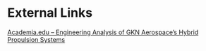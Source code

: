 # External Links

[Academia.edu – Engineering Analysis of GKN Aerospace’s Hybrid Propulsion Systems](https://www.academia.edu/143425510/Engineering_Analysis_of_GKN_Aerospace_s_Hybrid_Propulsion_Systems_for_Next_Generation_Aircraft)

